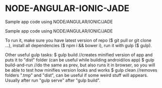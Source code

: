 # NODE-ANGULAR-IONIC-JADE
Sample app code using NODE/ANGULAR/IONIC/JADE


Sample app code using NODE/ANGULAR/IONIC/JADE

To run it, make sure you have latest version of repo ($ git pull or git clone ...),
install all dependencies ($ npm i && bower i),
run it with gulp ($ gulp).

Other useful gulp tasks:
$ gulp build //creates minified version of app and puts it to "dist" folder (can be useful while building android/ios app)
$ gulp build-and-run //do the same as prev, but also runs it in browser, so you will be able to test how minifies version looks and works
$ gulp clean //removes folders ".tmp" and "dist", can be useful if some weird stuff will appears. Usually after run "gulp serve" after "gulp build".
